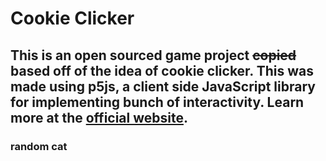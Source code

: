 # Cookie Clicker
## This is an open sourced game project <s> copied </s> based off of the idea of cookie clicker. This was made using p5js, a client side JavaScript library for implementing bunch of interactivity. Learn more at the <a href="https://youtu.be/dQw4w9WgXcQ">official website</a>.
### random cat

